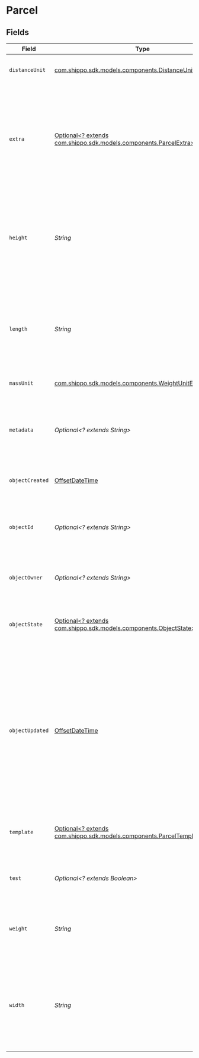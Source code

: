 # Parcel


## Fields

| Field                                                                                                                                                                                                                                         | Type                                                                                                                                                                                                                                          | Required                                                                                                                                                                                                                                      | Description                                                                                                                                                                                                                                   | Example                                                                                                                                                                                                                                       |
| --------------------------------------------------------------------------------------------------------------------------------------------------------------------------------------------------------------------------------------------- | --------------------------------------------------------------------------------------------------------------------------------------------------------------------------------------------------------------------------------------------- | --------------------------------------------------------------------------------------------------------------------------------------------------------------------------------------------------------------------------------------------- | --------------------------------------------------------------------------------------------------------------------------------------------------------------------------------------------------------------------------------------------- | --------------------------------------------------------------------------------------------------------------------------------------------------------------------------------------------------------------------------------------------- |
| `distanceUnit`                                                                                                                                                                                                                                | [com.shippo.sdk.models.components.DistanceUnitEnum](../../models/components/DistanceUnitEnum.md)                                                                                                                                              | :heavy_check_mark:                                                                                                                                                                                                                            | The measure unit used for length, width and height.                                                                                                                                                                                           | in                                                                                                                                                                                                                                            |
| `extra`                                                                                                                                                                                                                                       | [Optional<? extends com.shippo.sdk.models.components.ParcelExtra>](../../models/components/ParcelExtra.md)                                                                                                                                    | :heavy_minus_sign:                                                                                                                                                                                                                            | An object holding optional extra services to be requested for each parcel in a multi-piece shipment. <br/>See the <a href="#section/Parcel-Extras">Parcel Extra table below</a> for all available services.                                   |                                                                                                                                                                                                                                               |
| `height`                                                                                                                                                                                                                                      | *String*                                                                                                                                                                                                                                      | :heavy_check_mark:                                                                                                                                                                                                                            | **Required if template is not specified**<br><br/>Height of the parcel. Up to six digits in front and four digits after the decimal separator are accepted.                                                                                   | 1                                                                                                                                                                                                                                             |
| `length`                                                                                                                                                                                                                                      | *String*                                                                                                                                                                                                                                      | :heavy_check_mark:                                                                                                                                                                                                                            | **Required if template is not specified**<br><br/>Length of the Parcel. Up to six digits in front and four digits after the decimal separator are accepted.                                                                                   | 1                                                                                                                                                                                                                                             |
| `massUnit`                                                                                                                                                                                                                                    | [com.shippo.sdk.models.components.WeightUnitEnum](../../models/components/WeightUnitEnum.md)                                                                                                                                                  | :heavy_check_mark:                                                                                                                                                                                                                            | The unit used for weight.                                                                                                                                                                                                                     | lb                                                                                                                                                                                                                                            |
| `metadata`                                                                                                                                                                                                                                    | *Optional<? extends String>*                                                                                                                                                                                                                  | :heavy_minus_sign:                                                                                                                                                                                                                            | A string of up to 100 characters that can be filled with any additional information you want to attach to the object.                                                                                                                         |                                                                                                                                                                                                                                               |
| `objectCreated`                                                                                                                                                                                                                               | [OffsetDateTime](https://docs.oracle.com/javase/8/docs/api/java/time/OffsetDateTime.html)                                                                                                                                                     | :heavy_minus_sign:                                                                                                                                                                                                                            | Date and time of Parcel creation.                                                                                                                                                                                                             | 2014-07-09T02:19:13.174Z                                                                                                                                                                                                                      |
| `objectId`                                                                                                                                                                                                                                    | *Optional<? extends String>*                                                                                                                                                                                                                  | :heavy_minus_sign:                                                                                                                                                                                                                            | Unique identifier of the given Parcel object. This ID is required to create a Shipment object.                                                                                                                                                | adcfdddf8ec64b84ad22772bce3ea37a                                                                                                                                                                                                              |
| `objectOwner`                                                                                                                                                                                                                                 | *Optional<? extends String>*                                                                                                                                                                                                                  | :heavy_minus_sign:                                                                                                                                                                                                                            | Username of the user who created the Parcel object.                                                                                                                                                                                           | shippotle@shippo.com                                                                                                                                                                                                                          |
| `objectState`                                                                                                                                                                                                                                 | [Optional<? extends com.shippo.sdk.models.components.ObjectState>](../../models/components/ObjectState.md)                                                                                                                                    | :heavy_minus_sign:                                                                                                                                                                                                                            | A Parcel will only be valid when all required values have been sent and validated successfully.                                                                                                                                               | VALID                                                                                                                                                                                                                                         |
| `objectUpdated`                                                                                                                                                                                                                               | [OffsetDateTime](https://docs.oracle.com/javase/8/docs/api/java/time/OffsetDateTime.html)                                                                                                                                                     | :heavy_minus_sign:                                                                                                                                                                                                                            | Date and time of last Parcel update. Since you cannot update Parcels after they were created, this time stamp reflects the time when the Parcel was changed by Shippo's systems for the last time, e.g., during sorting the dimensions given. | 2014-07-09T02:19:13.174Z                                                                                                                                                                                                                      |
| `template`                                                                                                                                                                                                                                    | [Optional<? extends com.shippo.sdk.models.components.ParcelTemplateEnumSet>](../../models/components/ParcelTemplateEnumSet.md)                                                                                                                | :heavy_minus_sign:                                                                                                                                                                                                                            | If template is passed, `length`, `width`, `height`, and `distance_unit` are not required                                                                                                                                                      |                                                                                                                                                                                                                                               |
| `test`                                                                                                                                                                                                                                        | *Optional<? extends Boolean>*                                                                                                                                                                                                                 | :heavy_minus_sign:                                                                                                                                                                                                                            | Indicates whether the object has been created in test mode.                                                                                                                                                                                   |                                                                                                                                                                                                                                               |
| `weight`                                                                                                                                                                                                                                      | *String*                                                                                                                                                                                                                                      | :heavy_check_mark:                                                                                                                                                                                                                            | Weight of the parcel. Up to six digits in front and four digits after the decimal separator are accepted.                                                                                                                                     | 1                                                                                                                                                                                                                                             |
| `width`                                                                                                                                                                                                                                       | *String*                                                                                                                                                                                                                                      | :heavy_check_mark:                                                                                                                                                                                                                            | **Required if template is not specified**<br><br/>Width of the Parcel. Up to six digits in front and four digits after the decimal separator are accepted.                                                                                    | 1                                                                                                                                                                                                                                             |